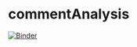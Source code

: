 # commentAnalysis

[![Binder](https://mybinder.org/badge_logo.svg)](https://mybinder.org/v2/gh/glaucovitor/commentAnalysis/main?labpath=scripts.ipynb)
